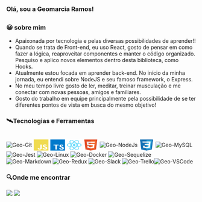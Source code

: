 ### Olá, sou a Geomarcia Ramos!
##
### 😀 sobre mim
- Apaixonada por tecnologia e pelas diversas possibilidades de aprender!!
- Quando se trata de Front-end, eu uso React, gosto de pensar em como fazer a lógica, reaproveitar componentes e manter o código organizado. Pesquiso e aplico novos elementos dentro desta biblioteca, como Hooks.
- Atualmente estou focada em aprender back-end. No início da minha jornada, eu entendi sobre NodeJS e seu famoso framework, o Express.
- No meu tempo livre gosto de ler, meditar, treinar musculação e me conectar com novas pessoas, amigos e familiares.
- Gosto do trabalho em equipe principalmente pela possibilidade de se ter diferentes pontos de vista em busca do mesmo objetivo!
### 🛰️Tecnologias e Ferramentas
<div style="display: inline_block"><br>
<img align="center" alt="Geo-Git" height="30" width="40"  src="https://cdn.jsdelivr.net/gh/devicons/devicon/icons/git/git-original.svg" />
<img align="center" alt="Geo-Js" height="30" width="40" src="https://raw.githubusercontent.com/devicons/devicon/master/icons/javascript/javascript-plain.svg">
<img align="center" alt="Geo-Ts" height="30" width="40" src="https://raw.githubusercontent.com/devicons/devicon/master/icons/typescript/typescript-plain.svg">
<img align="center" alt="Geo-React" height="30" width="40" src="https://raw.githubusercontent.com/devicons/devicon/master/icons/react/react-original.svg">
<img align="center" alt="Geo-HTML" height="30" width="40" src="https://raw.githubusercontent.com/devicons/devicon/master/icons/html5/html5-original.svg">
<img align="center" alt="Geo-NodeJs" height="30" width="40" src="https://cdn.jsdelivr.net/gh/devicons/devicon/icons/nodejs/nodejs-original-wordmark.svg" />
<img align="center" alt="Geo-CSS" height="30" width="40" src="https://raw.githubusercontent.com/devicons/devicon/master/icons/css3/css3-original.svg">
<img align="center" alt="Geo-MySQL" height="30" width="40" src="https://cdn.jsdelivr.net/gh/devicons/devicon/icons/mysql/mysql-original-wordmark.svg">
<img align="center" alt="Geo-Jest" height="30" width="40" src="https://cdn.jsdelivr.net/gh/devicons/devicon/icons/jest/jest-plain.svg" />  
<img align="center" alt="Geo-Linux" height="30" width="40" src="https://cdn.jsdelivr.net/gh/devicons/devicon/icons/linux/linux-original.svg" />
<img align="center" alt="Geo-Docker" height="30" width="40" src="https://cdn.jsdelivr.net/gh/devicons/devicon/icons/docker/docker-plain-wordmark.svg" />
<img align="center" alt="Geo-Sequelize" height="30" width="40" src="https://cdn.jsdelivr.net/gh/devicons/devicon/icons/sequelize/sequelize-plain-wordmark.svg" />
<img align="center" alt="Geo-Markdown" height="30" width="40" src="https://cdn.jsdelivr.net/gh/devicons/devicon/icons/markdown/markdown-original.svg" />
<img align="center" alt="Geo-Redux" height="30" width="40" src="https://cdn.jsdelivr.net/gh/devicons/devicon/icons/redux/redux-original.svg" />
<img align="center" alt="Geo-Slack" height="30" width="40" src="https://cdn.jsdelivr.net/gh/devicons/devicon/icons/slack/slack-original.svg" />
<img align="center" alt="Geo-Trello" height="30" width="40" src="https://cdn.jsdelivr.net/gh/devicons/devicon/icons/trello/trello-plain-wordmark.svg" /><img align="center" alt="Geo-VSCode" height="30" width="40" src="https://cdn.jsdelivr.net/gh/devicons/devicon/icons/vscode/vscode-original.svg" />
</div>

### 🔍Onde me encontrar 

<div>
 <a href="https://www.linkedin.com/in/georamos" target="_blank"><img src="https://img.shields.io/badge/-LinkedIn-%230077B5?style=for-the-badge&logo=linkedin&logoColor=white" target="_blank"></a>
 <a href="https://www.instagram.com/dev.georamos" target="_blank"><img src="https://img.shields.io/badge/-Instagram-%23E4405F?style=for-the-badge&logo=instagram&logoColor=white" target="_blank"></a>
  
  </div>
